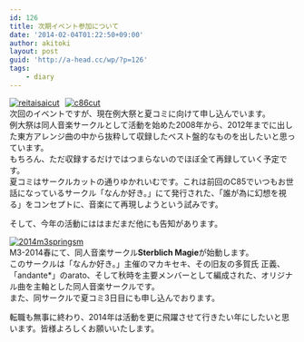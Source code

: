 ```yaml
---
id: 126
title: 次期イベント参加について
date: '2014-02-04T01:22:50+09:00'
author: akitoki
layout: post
guid: 'http://a-head.cc/wp/?p=126'
tags:
    - diary
---
```


[![reitaisaicut](http://a-head.cc/wp/wp-content/uploads/reitaisaicut-300x300.png)](http://a-head.cc/wp/wp-content/uploads/reitaisaicut.png)<span style="margin-left:10px;"></span>[![c86cut](http://a-head.cc/wp/wp-content/uploads/c86cut-211x300.png)](http://a-head.cc/wp/wp-content/uploads/c86cut.png)  
次回のイベントですが、現在例大祭と夏コミに向けて申し込んでいます。  
例大祭は同人音楽サークルとして活動を始めた2008年から、2012年までに出した東方アレンジ曲の中から抜粋して収録したベスト盤的なものを出したいと思っています。  
もちろん、ただ収録するだけではつまらないのでほぼ全て再録していく予定です。  
夏コミはサークルカットの通りゆかれいむです。これは前回のC85でいつもお世話になっているサークル「なんか好き。」にて発行された、「誰が為に幻想を視る」をコンセプトに、音楽にて再現しようという試みです。

そして、今年の活動にははまだまだ他にも告知があります。

[![2014m3springsm](http://a-head.cc/wp/wp-content/uploads/2014m3springsm-300x300.png)](http://a-head.cc/wp/wp-content/uploads/2014m3springsm.png)  
M3-2014春にて、同人音楽サークル**Sterblich Magie**が始動します。  
このサークルは「なんか好き。」主催のマカキセキ、その旧友の多賀氏 正義、「andante\*」のarato、そして秋時を主要メンバーとして編成された、オリジナル曲を主軸とした同人音楽サークルです。  
また、同サークルで夏コミ3日目にも申し込んでおります。

転職も無事に終わり、2014年は活動を更に飛躍させて行きたい年にしたいと思います。皆様よろしくお願いいたします。
